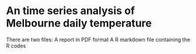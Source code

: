 # An time series analysis of Melbourne daily temperature

There are two files:
A report in PDF format
A R markdown file containing the R codes
